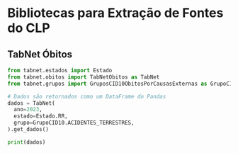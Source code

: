 # Bibliotecas para Extração de Fontes do CLP

## TabNet Óbitos

```python
from tabnet.estados import Estado
from tabnet.obitos import TabNetObitos as TabNet
from tabnet.grupos import GruposCID10ObitosPorCausasExternas as GrupoCID10

# Dados são retornados como um DataFrame do Pandas
dados = TabNet(
  ano=2023,
  estado=Estado.RR,
  grupo=GrupoCID10.ACIDENTES_TERRESTRES,
).get_dados()

print(dados)
```
